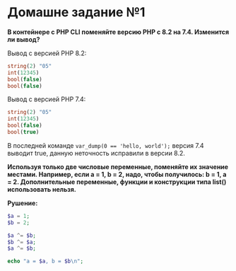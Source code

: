 # Домашне задание №1

__В контейнере с PHP CLI поменяйте версию PHP с 8.2 на 7.4. Изменится ли вывод?__

Вывод с версией PHP 8.2:

```php
string(2) "05"
int(12345)
bool(false)
bool(false)
```
Вывод с версией PHP 7.4:

```php
string(2) "05"
int(12345)
bool(false)
bool(true)
```
В последней команде ``` var_dump(0 == 'hello, world'); ``` версия 7.4 выводит true, данную неточность исправили в версии 8.2.

 __Используя только две числовые переменные, поменяйте их значение местами. Например, если a = 1, b = 2, надо, чтобы получилось: b = 1, a = 2. Дополнительные переменные, функции и конструкции типа list() использовать нельзя.__

 __Рушение:__


```php
$a = 1;
$b = 2;

$a ^= $b;
$b ^= $a;
$a ^= $b;

echo "a = $a, b = $b\n"; 
```